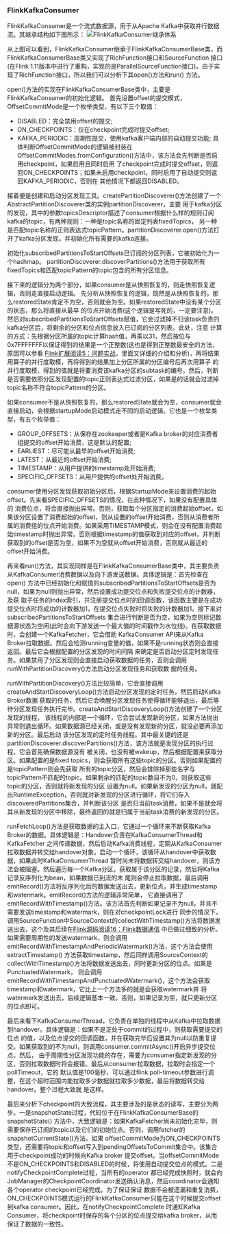 ### FlinkKafkaConsumer

FlinkKafkaConsumer是一个流式数据源，用于从Apache Kafka中获取并行数据流。其继承结构如下图所示：
![FlinkKafkaConsumer继承体系](../images/flinkkafka.png "FlinkKafkaConsumer继承体系")

从上图可以看到，FlinkKafkaConsumer继承于FlinkKafkaConsumerBase类，而FlinkKafkaConsumerBase类又实现了RichFunction接口和SourceFunction
接口(在Flink 1.11版本中进行了重构，实现的是ParallelSourceFunction接口)。由于实现了RichFunction接口，所以我们可以分析下其open()方法和run()
方法。

open()方法的实现在FlinkKafkaConsumerBase类中，主要是FlinkKafkaConsumer的初始化逻辑。
首先设置offset的提交模式，OffsetCommitMode是一个枚举类型，有以下三个取值：
  * DISABLED：完全禁用offset的提交;
  * ON_CHECKPOINTS：仅在checkpoint完成时提交offset;
  * KAFKA_PERIODIC：周期性提交，使用kafka客户端内部的自动提交功能;
具体判断OffsetCommitMode的逻辑被封装在OffsetCommitModes.fromConfiguration()方法中，该方法会先判断是否启用checkpoint，如果启用且同时启用
了checkpoint完成时提交offset，则返回ON_CHECKPOINTS；如果未启用checkpoint，同时启用了自动提交则返回KAFKA_PERIODIC，否则在
其他情况下都返回DISABLED。

接着便是创建和启动分区发现工具。createPartitionDiscoverer()方法创建了一个AbstractPartitionDiscoverer类的实例partitionDiscoverer，主要
用于kafka分区的发现，其中的参数topicsDescriptor描述了consumer根据什么样的规则订阅kafka的topic，有两种规则：一种是topic名称的固定列表fixedTopics，
另一种是匹配topic名称的正则表达式topicPattern。partitionDiscoverer.open()方法打开了kafka分区发现，并初始化所有需要的kafka连接。

初始化subscribedPartitionsToStartOffsets已订阅的分区列表，它被初始化为一个hashmap。
partitionDiscoverer.discoverPartitions()方法用于获取所有fixedTopics和匹配topicPattern的topic包含的所有分区信息。

接下来的逻辑分为两个部分，如果consumer是从快照恢复的，则走快照恢复逻辑，否则走直接启动逻辑。
先分析从快照恢复的逻辑，既然是从快照恢复的，那么restoredState肯定不为空，否则就会为空。如果restoredState中没有某个分区的状态，那么将直接从最早
的位点开始消费(这个逻辑是写死的，一定要注意)。
然后对subscribedPartitionsToStartOffsets赋值，它会过滤掉不归该task负责的kafka分区后，将剩余的分区和位点信息放入已订阅的分区列表。此处，注意
计算的方式：先根据分区所属的topic计算hash值，再乘以31，然后按位与0x7FFFFFFF以保证得到的结果是一个正整数(这也是得到正整数最安全的方法，原因可以参看
[Flink扩展阅读5：问题实战](./thinking.md)，里面又详细的介绍和分析)，再将结果用算子的并行度取模，再将得到的结果加上分区所属的分区编号后再次用算子
的并行度取模，得到的值就是将要消费该kafka分区的subtask的编号。然后，判断是否需要依照分区发现配置的topic正则表达式过滤分区，如果是的话就会过滤掉
topic名称不符合topicPattern的分区。

如果consumer不是从快照恢复的，那么restoredState就会为空，consumer就会直接启动，会根据startupMode启动模式走不同的启动逻辑。它也是一个枚举类
型，有五个枚举值：
  * GROUP_OFFSETS：从保存在zookeeper或者是Kafka broker的对应消费者组提交的offset开始消费，这是默认的配置;
  * EARLIEST：尽可能从最早的offset开始消费;
  * LATEST：从最近的offset开始消费;
  * TIMESTAMP：从用户提供的timestamp处开始消费;
  * SPECIFIC_OFFSETS：从用户提供的offset处开始消费。

consumer使用分区发现获取初始分区后，根据StartupMode来设置消费的起始offset。先来看SPECIFIC_OFFSETS的情况，在此种情况下，如果没有配置具体的
消费位点，将会直接抛出异常。否则，获取每个分区指定的消费起始offset，如果该分区设置了消费起始的offset，则从设置的offset开始消费，否则从消费者所
属的消费组的位点开始消费。如果采用TIMESTAMP模式，则会在没有配置消费起始timestamp时抛出异常。否则根据timestamp的值获取到对应的offset，并判断
获取到的offset是否为空，如果不为空就从offset开始消费，否则就从最近的offset开始消费。

再来看run()方法，其实现同样是在FlinkKafkaConsumerBase类中，其主要负责从KafkaConsumer消费数据以及向下游发送数据。具体逻辑是：首先检查在open()
方法中已经初始化和赋值的subscribedPartitionsToStartOffsets是否为null，如果为null则抛出异常，然后设置成功提交位点和失败提交位点的计数器，及获
取子任务的index索引，并注册提交位点时的回调函数，该函数主要是在成功提交位点时将成功的计数器加1，在提交位点失败时将失败的计数器加1。接下来对subscribedPartitionsToStartOffsets
集合进行判断是否为空，如果为空则标记数据源状态为空闲(此时会向下游发送一个最大值的时间戳作为水位线)。在获取数据时，会创建一个KafkaFetcher，它会借助
KafkaConsumer API来从Kafka Broker拉取数据。然后会检测running变量的值，如果不是running状态则会直接返回。最后它会根据配置的分区发现的时间间隔
来确定是否启动分区定时发现任务。如果禁用了分区发现则会直接启动获取数据的任务，否则会调用runWithPartitionDiscovery()方法启动分区发现任务和获取数
据的任务。

runWithPartitionDiscovery()方法比较简单，它会直接调用createAndStartDiscoveryLoop()方法启动分区发现的定时任务，然后启动Kafka Broker数据
获取的任务，然后它会唤醒分区发现任务使得循环能够退出，最后等待分区发现任务执行完毕。createAndStartDiscoveryLoop()方法创建了一个分区发现的线程，
该线程的内部是一个循环，它会尝试发现新的分区，如果方法抛出异常则退出循环。如果数据源已经关闭，或是没有发现新的分区，就没必要再添加新的分区。最后启动
该分区发现的定时任务线程。其中最关键的还是partitionDiscoverer.discoverPartitions()方法，该方法就是发现分区的执行过程，它会首先确保数据源没有
被关闭，也没有被wakeup，然后根据配置来获取分区。如果配置的是fixed topics，则会获取所有这些topic的分区。否则如果配置的是topicPattern则会先获取
所有的topic分区，然后会排除掉那些名字与topicPattern不匹配的topic。如果剩余的匹配的topic数目不为0，则获取这些topic的分区，否则就将新发现的分区
设置为null。如果新发现的分区为null，就配出RuntimeException，否则就对新发现的分区进行循环，将它们存入discoveredPartitions集合，并判断该分区
是否归当前task消费，如果不是就会将其从新发现的分区中移除，最终返回的就是归属于当前task消费的新发现的分区。

runFetchLoop()方法是获取数据的主入口，它通过一个循环来不断获取Kafka Broker的数据。具体逻辑是：Handover负责在KafkaConsumerThread和KafkaFetcher
之间传递数据，然后启动Kafka消费线程，定期从KafkaConsumer拉取数据并转交给handover对象。启动一个循环，该循环从handover中获取数据，如果此时KafkaConsumerThread
暂时尚未将数据转交给handover，则该方法会被阻塞。然后遍历每一个Kafka分区，获取属于该分区的记录，然后将Kafka记录反序列化为bean，如果数据已到流的末
尾则会停止拉取数据，最后调用emitRecord()方法将反序列化后的数据发送出去，更新位点，并生成timestamp和watermark。emitRecord()方法的逻辑非常简单，
它直接调用了emitRecordWithTimestamp()方法。该方法首先判断如果记录不为null，并且不需要发送timestamp和watermark，则在对checkpointLock进行
同步的情况下，调用SourceFunction中SourceContext的collectWithTimestamp()方法将数据发送出去，这个及其后续在[Flink源码阅读16：Flink数据通信](./conn.md)
中已做过细致的分析。如果需要周期性的发送watermark，则会调用emitRecordWithTimestampAndPeriodicWatermark()方法，这个方法会使用extractTimestamp()
方法获取timestamp，然后同样调用SourceContext的collectWithTimestamp()方法将数据发送出去，同时更新分区的位点。如果是PunctuatedWatermark，
则会调用emitRecordWithTimestampAndPunctuatedWatermark()，这个方法会获取timestamp和watermark，它比上一个方法多的就是会获取watermark并
将watermark发送出去，后续逻辑基本一致。否则，如果记录为空，就只更新分区的位点即可。

最后来看下KafkaConsumerThread，它负责在单独的线程中从Kafka中拉取数据到handover。具体逻辑是：如果不是正处于commit的过程中，则获取需要提交的位点
的值，以及位点提交的回调函数，并在获取完毕后设置其为null以防重复提交。如果获取到的不为null，则调用consumer.commitAsync()开启异步提交位点。然后，
由于周期性分区发现功能的存在，需要为consumer指定新发现的分区，否则拉取数据时将会报错。最后从consumer拉取数据，拉取时会指定一个pollTimeout，它的
默认值是100毫秒，可以通过flink.poll-timeout参数进行调整，在这个超时范围内能拉取多少数据就拉取多少数据，最后将数据转交给handover。整个过程大致就
是这样。

最后来分析下checkpoint的大致流程，其主要涉及的是状态的读写，主要分为两步。一是snapshotState过程，代码位于在FlinkKafkaConsumerBase的snapshotState()
方法中，大致逻辑是：如果KafkaFetcher尚未初始化完毕，则需要保存已订阅的topic以及它们的初始位点。否则，调用fetcher的snapshotCurrentState()方法。如果
offsetCommitMode为ON_CHECKPOINTS类型，还需要将topic和offset写入到pendingOffsetsToCommit集合中。该集合用于checkpoint成功的时候向Kafka broker
提交offset。当offsetCommitMode不是ON_CHECKPOINTS和DISABLED的时候，将使用自动提交位点的模式。二是notifyCheckpointComplete过程，当所有的operator
都已经完成快照时，就会向JobManager的CheckpointCoordinator发送确认消息，然后coordinator会通知各个operator checkpoint已经完成。为了保证保证
数据不会被遗漏和重复消费，ON_CHECKPOINTS模式运行的FlinkKafkaConsumer只能在这个时候提交offset到kafka consumer。因此，在notifyCheckpointComplete
时通知Kafka Consumer，将checkpoint时保存的各个分区的位点提交给kafka broker，从而保证了数据的一致性。

